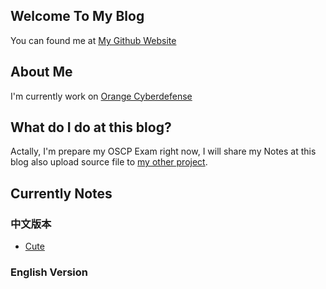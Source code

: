 ## Welcome To My Blog

You can found me at [My Github Website](https://github.com/AaronCaiii)

## About Me
I'm currently work on [Orange Cyberdefense](https://www.orangecyberdefense.com)

## What do I do at this blog?
Actally, I'm prepare my OSCP Exam right now, I will share my Notes at this blog also upload source file to [my other project](https://github.com/AaronCaiii/Notes).

## Currently Notes
### 中文版本
- [Cute](Target%20Notes/Cute)

### English Version
